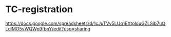 # TC-registration
https://docs.google.com/spreadsheets/d/1cJuTVv5LUq1EXtplouGZLSib7uQLdlMO5vWQWp9fbnY/edit?usp=sharing
